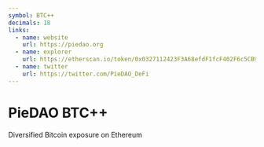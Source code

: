 ```yaml
---
symbol: BTC++
decimals: 18
links:
  - name: website
    url: https://piedao.org
  - name: explorer
    url: https://etherscan.io/token/0x0327112423F3A68efdF1fcF402F6c5CB9f7C33fd
  - name: twitter
    url: https://twitter.com/PieDAO_DeFi
---
```


# PieDAO BTC++

Diversified Bitcoin exposure on Ethereum
